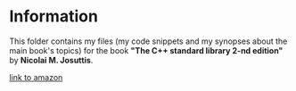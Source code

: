 Information
===========

This folder contains my files 
(my code snippets and my synopses about the main book's topics) 
for the book  **"The C++ standard library 2-nd edition"** 
by **Nicolai M. Josuttis**.
 
[link to amazon](http://www.amazon.com/The-Standard-Library-Tutorial-Reference/dp/0321623215) 

